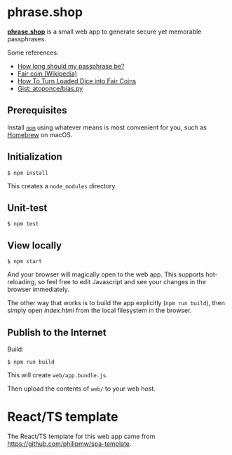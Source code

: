 # phrase.shop #

[**phrase.shop**](https://phrase.shop) is a small web app to generate secure yet memorable passphrases.

Some references:

* [How long should my passphrase be?](http://world.std.com/~reinhold/dicewarefaq.html#howlong)
* [Fair coin (Wikipedia)](https://en.wikipedia.org/wiki/Fair_coin)
* [How To Turn Loaded Dice into Fair Coins](http://markus-jakobsson.com/papers/jakobsson-ieeeit00.pdf)
* [Gist: atoponce/bias.py](https://gist.github.com/atoponce/c594f6463cdf067ea8cabd899939c24f)

## Prerequisites

Install [`npm`](https://www.npmjs.com/) using whatever
means is most convenient for you, such as [Homebrew](https://brew.sh/) on macOS.

## Initialization

    $ npm install
 
This creates a `node_modules` directory.

## Unit-test

    $ npm test

## View locally

    $ npm start

And your browser will magically open to the web app.
This supports hot-reloading, so feel free to edit Javascript and see your changes
in the browser immediately.

The other way that works is to build the app explicitly (`npm run build`), then
simply open _index.html_ from the local filesystem in the browser.

## Publish to the Internet

Build:

    $ npm run build

This will create `web/app.bundle.js`.

Then upload the contents of `web/` to your web host.

# React/TS template #

The React/TS template for this web app came from https://github.com/philipmw/spa-template.